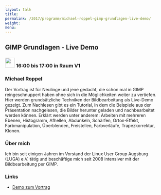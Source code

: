 ```yaml
---
layout: talk
title:
permalink: /2017/programm/michael-roppel-gimp-grundlagen-live-demo/
weight:
menu:
---
```

## GIMP Grundlagen - Live Demo

### <img height = "32" src="../../../images/talk.svg"> 16:00 bis 17:00 in Raum V1

### Michael Roppel

Der Vortrag ist für Neulinge und jene gedacht, die schon mal in GIMP reingeschnuppert haben ohne sich in die Möglichkeiten weiter zu vertiefen. Hier werden grundsätzliche Techniken der Bildbearbeitung als Live-Demo gezeigt. Zum Nachlesen gibt es ein Tutorial, in dem die Beispiele aus der Präsentation nachgelesen, die Bilder herunter geladen und nachbearbeitet werden können. Erklärt werden unter anderem: Arbeiten mit mehreren Ebenen, Histogramm, Afhellen, Abdunkeln, Schärfen, Orton-Effekt, Farbmanipulation, Überblenden, Freistellen, Farbverläufe, Trapezkorrektur, Klonen.

### Über mich

Ich bin seit einigen Jahren im Vorstand der Linux User Group Augsburg (LUGA) e.V. tätig und beschäftige mich seit 2008 intensiver mit der Bildbearbeitung per GIMP. 

### Links

- <a href="http://michael-roppel.de/gimp.home/" target="_blank">Demo zum Vortrag</a>
